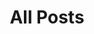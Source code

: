 ---
layout: post-index
title: All Posts
excerpt: "A List of Posts"
image:
  feature: banner1.jpg
---